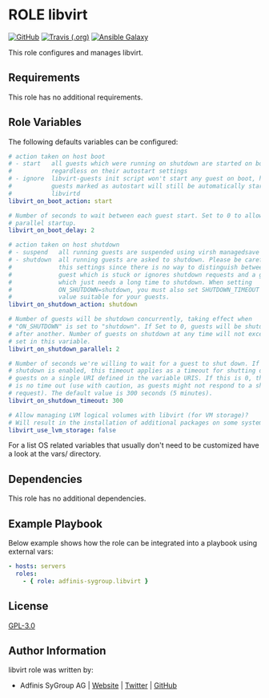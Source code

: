 # ROLE libvirt

[![GitHub](https://img.shields.io/github/license/adfinis-sygroup/ansible-role-libvirt.svg?style=flat-square)](https://github.com/adfinis-sygroup/ansible-role-libvirt/blob/master/LICENSE)
[![Travis (.org)](https://img.shields.io/travis/adfinis-sygroup/ansible-role-libvirt.svg?style=flat-square)](https://travis-ci.org/adfinis-sygroup/ansible-role-libvirt)
[![Ansible Galaxy](https://img.shields.io/badge/galaxy-adfinis--sygroup.libvirt-660198.svg?style=flat-square)](https://galaxy.ansible.com/adfinis-sygroup/libvirt)

This role configures and manages libvirt.

## Requirements

This role has no additional requirements.

## Role Variables

The following defaults variables can be configured:

``` yaml
# action taken on host boot
# - start   all guests which were running on shutdown are started on boot
#           regardless on their autostart settings
# - ignore  libvirt-guests init script won't start any guest on boot, however,
#           guests marked as autostart will still be automatically started by
#           libvirtd
libvirt_on_boot_action: start

# Number of seconds to wait between each guest start. Set to 0 to allow
# parallel startup.
libvirt_on_boot_delay: 2

# action taken on host shutdown
# - suspend   all running guests are suspended using virsh managedsave
# - shutdown  all running guests are asked to shutdown. Please be careful with
#             this settings since there is no way to distinguish between a
#             guest which is stuck or ignores shutdown requests and a guest
#             which just needs a long time to shutdown. When setting
#             ON_SHUTDOWN=shutdown, you must also set SHUTDOWN_TIMEOUT to a
#             value suitable for your guests.
libvirt_on_shutdown_action: shutdown

# Number of guests will be shutdown concurrently, taking effect when
# "ON_SHUTDOWN" is set to "shutdown". If Set to 0, guests will be shutdown one
# after another. Number of guests on shutdown at any time will not exceed number
# set in this variable.
libvirt_on_shutdown_parallel: 2

# Number of seconds we're willing to wait for a guest to shut down. If parallel
# shutdown is enabled, this timeout applies as a timeout for shutting down all
# guests on a single URI defined in the variable URIS. If this is 0, then there
# is no time out (use with caution, as guests might not respond to a shutdown
# request). The default value is 300 seconds (5 minutes).
libvirt_on_shutdown_timeout: 300

# Allow managing LVM logical volumes with libvirt (for VM storage)?
# Will result in the installation of additional packages on some systems.
libvirt_use_lvm_storage: false
```

For a list OS related variables that usually don't need to be customized have a
look at the vars/ directory.

## Dependencies

This role has no additional dependencies.

## Example Playbook

Below example shows how the role can be integrated into a playbook using
external vars:

``` yaml
- hosts: servers
  roles:
    - { role: adfinis-sygroup.libvirt }
```

## License

[GPL-3.0](https://github.com/adfinis-sygroup/ansible-role-libvirt/blob/master/LICENSE)

## Author Information

libvirt role was written by:

-   Adfinis SyGroup AG \| [Website](https://www.adfinis-sygroup.ch/) \|
    [Twitter](https://twitter.com/adfinissygroup) \|
    [GitHub](https://github.com/adfinis-sygroup)
